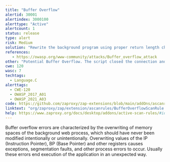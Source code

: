 ```yaml
---
title: "Buffer Overflow"
alertid: 30001
alertindex: 3000100
alerttype: "Active"
alertcount: 1
status: release
type: alert
risk: Medium
solution: "Rewrite the background program using proper return length checking. This will require a recompile of the background executable."
references:
   - https://owasp.org/www-community/attacks/Buffer_overflow_attack
other: "Potential Buffer Overflow. The script closed the connection and threw a 500 Internal Server Error."
cwe: 120
wasc: 7
techtags: 
  - Language.C
alerttags: 
  - CWE-120
  - OWASP_2017_A01
  - OWASP_2021_A03
code: https://github.com/zaproxy/zap-extensions/blob/main/addOns/ascanrules/src/main/java/org/zaproxy/zap/extension/ascanrules/BufferOverflowScanRule.java
linktext: "org/zaproxy/zap/extension/ascanrules/BufferOverflowScanRule.java"
help: https://www.zaproxy.org/docs/desktop/addons/active-scan-rules/#id-30001
---
```

Buffer overflow errors are characterized by the overwriting of memory spaces of the background web process, which should have never been modified intentionally or unintentionally. Overwriting values of the IP (Instruction Pointer), BP (Base Pointer) and other registers causes exceptions, segmentation faults, and other process errors to occur. Usually these errors end execution of the application in an unexpected way.
